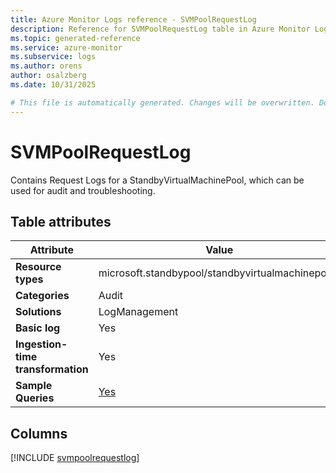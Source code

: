 ```yaml
---
title: Azure Monitor Logs reference - SVMPoolRequestLog
description: Reference for SVMPoolRequestLog table in Azure Monitor Logs.
ms.topic: generated-reference
ms.service: azure-monitor
ms.subservice: logs
ms.author: orens
author: osalzberg
ms.date: 10/31/2025

# This file is automatically generated. Changes will be overwritten. Do not change this file directly.
---
```


# SVMPoolRequestLog

Contains Request Logs for a StandbyVirtualMachinePool, which can be used for audit and troubleshooting.


## Table attributes

|Attribute|Value|
|---|---|
|**Resource types**|microsoft.standbypool/standbyvirtualmachinepools|
|**Categories**|Audit|
|**Solutions**| LogManagement|
|**Basic log**|Yes|
|**Ingestion-time transformation**|Yes|
|**Sample Queries**|[Yes](/azure/azure-monitor/reference/queries/svmpoolrequestlog)|



## Columns
  
[!INCLUDE [svmpoolrequestlog](~/reusable-content/ce-skilling/azure/includes/azure-monitor/reference/tables/svmpoolrequestlog-include.md)]
